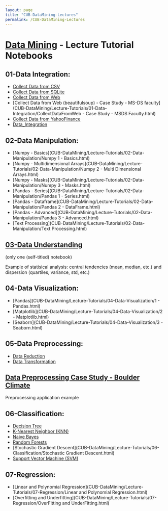 ```yaml
---
layout: page
title: "CUB-DataMining-Lectures"
permalink: /CUB-DataMining-Lectures
---
```


# [Data Mining](DataMining.md) - Lecture Tutorial Notebooks

## 01-Data Integration:
- [Collect Data from CSV](CUB-DataMining/Lecture-Tutorials/01-Data-Integration/CollectDataFromCSV.html)
- [Collect Data from SQLite](CUB-DataMining/Lecture-Tutorials/01-Data-Integration/CollectDataFromSQLite.html)
- [Collect Data from Web](CUB-DataMining/Lecture-Tutorials/01-Data-Integration/CollectDataFromWeb.html)
- [Collect Data from Web (beautifulsoup) - Case Study - MS-DS faculty](CUB-DataMining/Lecture-Tutorials/01-Data-Integration/CollectDataFromWeb - Case Study - MSDS Faculty.html)
- [Collect Data from YahooFinance](CUB-DataMining/Lecture-Tutorials/01-Data-Integration/CollectDataFromYahoo.html)
- [Data_Integration](CUB-DataMining/Lecture-Tutorials/01-Data-Integration/Data_Integration.html)

## 02-Data Manipulation:
- [Numpy - Basics](CUB-DataMining/Lecture-Tutorials/02-Data-Manipulation/Numpy 1 -  Basics.html)
- [Numpy - Multidimensional Arrays](CUB-DataMining/Lecture-Tutorials/02-Data-Manipulation/Numpy 2 - Multi Dimensional Arrays.html)
- [Numpy - Masks](CUB-DataMining/Lecture-Tutorials/02-Data-Manipulation/Numpy 3 - Masks.html)
- [Pandas - Series](CUB-DataMining/Lecture-Tutorials/02-Data-Manipulation/Pandas 1 - Series.html)
- [Pandas - Dataframe](CUB-DataMining/Lecture-Tutorials/02-Data-Manipulation/Pandas 2 - DataFrame.html)
- [Pandas - Advanced](CUB-DataMining/Lecture-Tutorials/02-Data-Manipulation/Pandas 3 - Advanced.html)
- [Text Processing](CUB-DataMining/Lecture-Tutorials/02-Data-Manipulation/Text Processing.html)

## [03-Data Understanding](CUB-DataMining/Lecture-Tutorials/03-Data-Understanding/DataUnderstanding.html)
(only one (self-titled) notebook)

Example of statisical analysis: central tendencies (mean, median, etc.) and dispersion (quartiles, variance, std, etc.)

## 04-Data Visualization:
- [Pandas](CUB-DataMining/Lecture-Tutorials/04-Data-Visualization/1 - Pandas.html)
- [Matplotlib](CUB-DataMining/Lecture-Tutorials/04-Data-Visualization/2 - Matplotlib.html)
- [Seaborn](CUB-DataMining/Lecture-Tutorials/04-Data-Visualization/3 - Seaborn.html)

## 05-Data Preprocessing:
- [Data Reduction](CUB-DataMining/Lecture-Tutorials/05-Data-Preprocessing/DataReduction.html)
- [Data Transformation](CUB-DataMining/Lecture-Tutorials/05-Data-Preprocessing/DataTransformation.html)

## [Data Preprocessing Case Study - Boulder Climate](CUB-DataMining/Lecture-Tutorials/Case-Study-Boulder-Weather/BoulderClimateCaseStudy.html)

Preprocessing application example

## 06-Classification:
- [Decision Tree](CUB-DataMining/Lecture-Tutorials/06-Classification/DecisionTree.html)
- [K-Nearest Neighbor (KNN)](CUB-DataMining/Lecture-Tutorials/06-Classification/KNN.html)
- [Naive Bayes](CUB-DataMining/Lecture-Tutorials/06-Classification/NaiveBayes.html)
- [Random Forests](CUB-DataMining/Lecture-Tutorials/06-Classification/RandomForests.html)
- [Stochastic Gradient Descent](CUB-DataMining/Lecture-Tutorials/06-Classification/Stochastic Gradient Descent.html)
- [Support Vector Machine (SVM)](CUB-DataMining/Lecture-Tutorials/06-Classification/SVM.html)

## 07-Regression:
- [Linear and Polynomial Regression](CUB-DataMining/Lecture-Tutorials/07-Regression/Linear and Polynomial Regression.html)
- [Overfitting and Underfitting](CUB-DataMining/Lecture-Tutorials/07-Regression/OverFitting and UnderFitting.html)